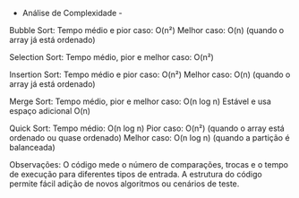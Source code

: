 - Análise de Complexidade -
  
Bubble Sort:
Tempo médio e pior caso: O(n²)
Melhor caso: O(n) (quando o array já está ordenado)

Selection Sort:
Tempo médio, pior e melhor caso: O(n²)

Insertion Sort:
Tempo médio e pior caso: O(n²)
Melhor caso: O(n) (quando o array já está ordenado)

Merge Sort:
Tempo médio, pior e melhor caso: O(n log n)
Estável e usa espaço adicional O(n)

Quick Sort:
Tempo médio: O(n log n)
Pior caso: O(n²) (quando o array está ordenado ou quase ordenado)
Melhor caso: O(n log n) (quando a partição é balanceada)

Observações:
O código mede o número de comparações, trocas e o tempo de execução para diferentes tipos de entrada.
A estrutura do código permite fácil adição de novos algoritmos ou cenários de teste.
